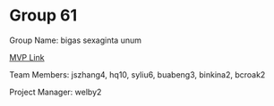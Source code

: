 # Group 61
Group Name: bigas sexaginta unum

[MVP Link](https://docs.google.com/document/d/1255z3oD9q1koAipbQ9FMIomtJf0ZsX2QvXY_GiYKp9Q/edit?usp=sharing)

Team Members: jszhang4, hq10,	syliu6,	buabeng3,	binkina2,	bcroak2

Project Manager: welby2
